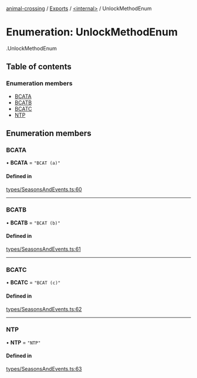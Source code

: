 [animal-crossing](../README.md) / [Exports](../modules.md) / [<internal\>](../modules/internal_.md) / UnlockMethodEnum

# Enumeration: UnlockMethodEnum

[<internal>](../modules/internal_.md).UnlockMethodEnum

## Table of contents

### Enumeration members

- [BCATA](internal_.UnlockMethodEnum.md#bcata)
- [BCATB](internal_.UnlockMethodEnum.md#bcatb)
- [BCATC](internal_.UnlockMethodEnum.md#bcatc)
- [NTP](internal_.UnlockMethodEnum.md#ntp)

## Enumeration members

### BCATA

• **BCATA** = `"BCAT (a)"`

#### Defined in

[types/SeasonsAndEvents.ts:60](https://github.com/Norviah/animal-crossing/blob/4d5e5b0/module/types/SeasonsAndEvents.ts#L60)

___

### BCATB

• **BCATB** = `"BCAT (b)"`

#### Defined in

[types/SeasonsAndEvents.ts:61](https://github.com/Norviah/animal-crossing/blob/4d5e5b0/module/types/SeasonsAndEvents.ts#L61)

___

### BCATC

• **BCATC** = `"BCAT (c)"`

#### Defined in

[types/SeasonsAndEvents.ts:62](https://github.com/Norviah/animal-crossing/blob/4d5e5b0/module/types/SeasonsAndEvents.ts#L62)

___

### NTP

• **NTP** = `"NTP"`

#### Defined in

[types/SeasonsAndEvents.ts:63](https://github.com/Norviah/animal-crossing/blob/4d5e5b0/module/types/SeasonsAndEvents.ts#L63)
